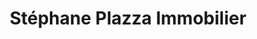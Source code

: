 ---
title: "Stéphane Plazza Immobilier"
url: /soustons/stephane-plazza-immobilier/
shop: agent immobilier
---